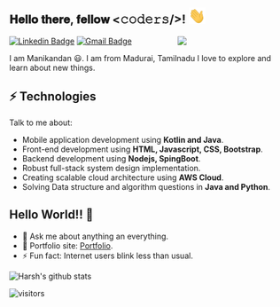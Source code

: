 <h2> 𝐇𝐞𝐥𝐥𝐨 𝐭𝐡𝐞𝐫𝐞, 𝐟𝐞𝐥𝐥𝐨𝐰 <𝚌𝚘𝚍𝚎𝚛𝚜/>! <img src="https://raw.githubusercontent.com/ABSphreak/ABSphreak/master/gifs/Hi.gif" width="30px"></h2>

<img align='right' src='https://user-images.githubusercontent.com/5713670/87202985-820dcb80-c2b6-11ea-9f56-7ec461c497c3.gif' width='200"'>

[![Linkedin Badge](https://img.shields.io/badge/-Manikandan-blue?style=flat-square&logo=Linkedin&logoColor=white&link=https://www.linkedin.com/in/manikandan-sureshbabu/)](https://www.linkedin.com/in/manikandan-sureshbabu/)
[![Gmail Badge](https://img.shields.io/badge/-rsmani.kand97@gmail.com-c14438?style=flat-square&logo=Gmail&logoColor=white&link=mailto:mani.kand97@gmail.com)](mailto:rsmani.kand97@gmail.com)

I am Manikandan 😃. I am from Madurai, Tamilnadu
I love to explore and learn about new things.
## ⚡ Technologies
Talk to me about:
- Mobile application development using **Kotlin and Java**.
- Front-end development using **HTML, Javascript, CSS, Bootstrap**.
- Backend development using **Nodejs, SpingBoot**.
- Robust full-stack system design implementation.
- Creating scalable cloud architecture using **AWS Cloud**.
- Solving Data structure and algorithm questions in **Java and Python**.
## Hello World!! 🤔
- 💬 Ask me about anything an everything.
- 🎯 Portfolio site: [Portfolio](https://manikandan.web.app/).
- ⚡ Fun fact: Internet users blink less than usual.

![Harsh's github stats](https://github-readme-stats.vercel.app/api?username=manikandan97&hide=["issues"]&show_icons=true)

![visitors](https://visitor-badge.glitch.me/badge?page_id=manikandan97.manikandna97)
